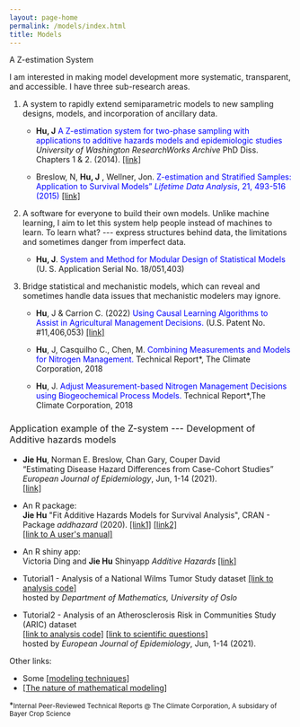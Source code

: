```yaml
---
layout: page-home
permalink: /models/index.html
title: Models
---
```

A Z-estimation System

I am interested in making model development more systematic, transparent, and accessible. I have three sub-research areas. 

1. A system to rapidly extend semiparametric models to new sampling designs, models, and incorporation of ancillary data.

   - **Hu, J** <span style=" color: blue;"> A Z-estimation system for two-phase sampling with applications to additive hazards models and epidemiologic studies </span> *University of Washington ResearchWorks Archive* PhD Diss. Chapters 1 & 2. (2014).
[[link]](https://digital.lib.washington.edu/researchworks/handle/1773/27427) <br/> 

   - Breslow, N, **Hu, J** , Wellner, Jon.  <span style=" color: blue;">Z-estimation and Stratified Samples: Application to Survival Models” *Lifetime Data Analysis*, 21, 493-516 (2015)</span> [[link]](https://www.ncbi.nlm.nih.gov/pmc/articles/PMC4503541/) <br/> 

2. A software for everyone to build their own models. Unlike  machine learning, I aim to let this system help people instead of machines to learn. To learn what? --- express structures behind data, the limitations and sometimes danger from imperfect data.

   - **Hu, J**. <span style=" color: blue;">System and Method for Modular Design of Statistical Models </span> (U. S. Application Serial No. 18/051,403) <br/>


3. Bridge statistical and mechanistic models, which can reveal and sometimes handle data issues that mechanistic modelers may ignore. 

   - **Hu**, J & Carrion C. (2022) <span style=" color: blue;">Using Causal Learning Algorithms to Assist in
Agricultural Management Decisions. </span> (U.S. Patent No. #11,406,053) [[link]](https://uspto.report/patent/grant/11,406,053)<br/>
   
   - **Hu**, J, Casquilho C., Chen, M. <span style=" color: blue;"> Combining Measurements and Models for
Nitrogen Management.</span> Technical Report*, The Climate Corporation, 2018 <br/>
   
   - **Hu**, J. <span style=" color: blue;"> Adjust Measurement-based Nitrogen Management Decisions using
Biogeochemical Process Models.</span> Technical Report*,The Climate Corporation, 2018<br/>


<h3 style="font-weight: normal"> Application example of the Z-system --- Development of Additive hazards models </h3>
   
   -   **Jie Hu**, Norman E. Breslow, Chan Gary, Couper David<br/> “Estimating Disease Hazard Differences from Case-Cohort Studies” *European Journal of Epidemiology*, Jun, 1-14 (2021). <br/> [[link]](https://link.springer.com/article/10.1007/s10654-021-00739-3)<br/>

      
   
   - An R package:<br/>
   **Jie Hu** "Fit Additive Hazards Models for Survival Analysis", CRAN - Package *addhazard* (2020). [[link1]](https://github.com/katehu/addhazard) [[link2]](https://cran.r-project.org/web/packages/addhazard/index.html)<br/> 
[[link to A user's manual]](https://cran.r-project.org/web/packages/addhazard/addhazard.pdf)

   - An R shiny app:<br/>
Victoria Ding and **Jie Hu** Shinyapp *Additive Hazards* [[link]](https://addhazard.shinyapps.io/addhazard_shiny/?_ga=2.22828659.979974368.1670686069-1357428355.1670686069) <br/>
   
   - Tutorial1 - Analysis of a National Wilms Tumor Study dataset [[link to analysis code]](https://www.mn.uio.no/math/english/research/groups/statistics-data-science/handbook-of-case-control-studies/chapter-17/bc_ah_analysis_for_table_17.4.html) <br/>
hosted by *Department of Mathematics, University of Oslo* <br/>

  - Tutorial2 - Analysis of an Atherosclerosis Risk in Communities Study (ARIC) dataset  
[[link to analysis code]](https://static-content.springer.com/esm/art%3A10.1007%2Fs10654-021-00739-3/MediaObjects/10654_2021_739_MOESM1_ESM.pdf) [[link to scientific questions]](https://link.springer.com/article/10.1007/s10654-021-00739-3) <br/>
hosted by *European Journal of Epidemiology*, Jun, 1-14 (2021).<br/>
   
Other links:

- Some [[modeling techniques]](https://fab.cba.mit.edu/classes/864.23/people/Kate/index.html) 
- [[The nature of mathematical modeling]](https://fab.cba.mit.edu/classes/864.23/) 


   






*<small>Internal Peer-Reviewed Technical Reports @ The Climate Corporation, A subsidary of Bayer Crop Science <small> <br/>
   
   

      
   

